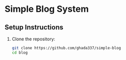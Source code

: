 # Simple Blog System

## Setup Instructions

1. Clone the repository:
   ```bash
   git clone https://github.com/ghada337/simple-blog
   cd blog
